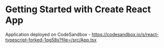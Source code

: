 # Getting Started with Create React App

Application deployed on CodeSandbox - https://codesandbox.io/s/react-typescript-forked-1qg58s?file=/src/App.tsx
